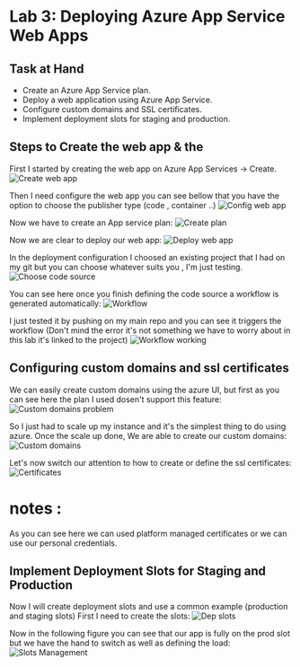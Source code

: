 # Lab 3: Deploying Azure App Service Web Apps

## Task at Hand

- Create an Azure App Service plan.
- Deploy a web application using Azure App Service.
- Configure custom domains and SSL certificates.
- Implement deployment slots for staging and production.

## Steps to Create the web app & the 
First I started by creating the web app on Azure App Services -> Create.
![Create web app](https://github.com/YoussefHannachii/AZTraining/blob/master/Lab3/images/Create%20app%20services.PNG)

Then I need configure the web app you can see bellow that you have the option to choose the publisher type (code , container ..)
![Config web app](https://github.com/YoussefHannachii/AZTraining/blob/master/Lab3/images/config1%20web%20app.PNG)

Now we have to create an App service plan:
![Create plan](https://github.com/YoussefHannachii/AZTraining/blob/master/Lab3/images/create%20plan%20app%20service.PNG)

Now we are clear to deploy our web app:
![Deploy web app](https://github.com/YoussefHannachii/AZTraining/blob/master/Lab3/images/webapp%20deployment.PNG)

In the deployment configuration I choosed an existing project that I had on my git but you can choose whatever suits you , I'm just testing.
![Choose code source](https://github.com/YoussefHannachii/AZTraining/blob/master/Lab3/images/deployment%20setting%20with%20git.PNG)

You can see here once you finish defining the code source a workflow is generated automatically:
![Workflow](https://github.com/YoussefHannachii/AZTraining/blob/master/Lab3/images/Workflow%20generated.PNG)

I just tested it by pushing on my main repo and you can see it triggers the workflow (Don't mind the error it's not something we have to worry about in this lab it's linked to the project)
![Workflow working](https://github.com/YoussefHannachii/AZTraining/blob/master/Lab3/images/push%20on%20the%20git%20repo%20triggers%20the%20yml%20from%20azure.PNG)

## Configuring custom domains and ssl certificates

We can easily create custom domains using the azure UI, but first as you can see here the plan I used dosen't support this feature:
![Custom domains problem](https://github.com/YoussefHannachii/AZTraining/blob/master/Lab3/images/scale%20up%20is%20needed%20to%20use%20the%20custom%20domains.PNG)

So I just had to scale up my instance and it's the simplest thing to do using azure.
Once the scale up done, We are able to create our custom domains:
![Custom domains](https://github.com/YoussefHannachii/AZTraining/blob/master/Lab3/images/custom%20domains.PNG)

Let's now switch our attention to how to create or define the ssl certificates:
![Certificates](https://github.com/YoussefHannachii/AZTraining/blob/master/Lab3/images/tls%20ssl%20conifg.PNG)
# notes : 
As you can see here we can used platform managed certificates or we can use our personal credentials.

## Implement Deployment Slots for Staging and Production

Now I will create deployment slots and use a common example (production and staging slots)
First I need to create the slots:
![Dep slots](https://github.com/YoussefHannachii/AZTraining/blob/master/Lab3/images/deployment%20slots.PNG)

Now in the following figure you can see that our app is fully on the prod slot but we have the hand to switch as well as defining the load:
![Slots Management](https://github.com/YoussefHannachii/AZTraining/blob/master/Lab3/images/slots.PNG)






